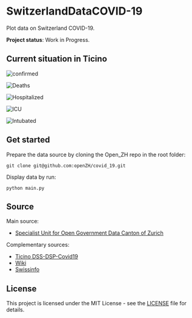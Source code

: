 # SwitzerlandDataCOVID-19

Plot data on Switzerland COVID-19.

**Project status**: Work in Progress.


## Current situation in Ticino

![confirmed](images/OpenZH#_of_confirmed.png)

![Deaths](images/OpenZH#_of_deaths.png)

![Hospitalized](images/OpenZH#_of_hospitalized.png)

![ICU](images/OpenZH#_of_ICU.png)

![Intubated](images/OpenZH#_of_intubated.png)


## Get started

Prepare the data source by cloning the Open_ZH repo in the root folder:

    git clone git@github.com:openZH/covid_19.git
    
Display data by run:

    python main.py

## Source

Main source:
* [Specialist Unit for Open Government Data Canton of Zurich](https://github.com/openZH/covid_19)

Complementary sources:
* [Ticino DSS-DSP-Covid19](https://www4.ti.ch/dss/dsp/covid19/home/)
* [Wiki](https://en.wikipedia.org/wiki/2020_coronavirus_outbreak_in_Switzerland)
* [Swissinfo](https://www.swissinfo.ch/ita/epidemia_coronavirus--la-situazione-in-svizzera/45590960)


## License
This project is licensed under the MIT License - see the [LICENSE](LICENSE.md) file for details.
